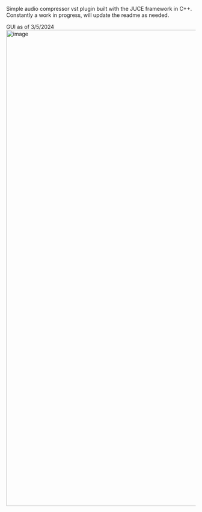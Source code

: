 Simple audio compressor vst plugin built with the JUCE framework in C++.
Constantly a work in progress, will update the readme as needed. 

GUI as of 3/5/2024
<img width="1263" alt="image" src="https://github.com/tylerguest/oneComp/assets/83128087/02938e4d-9511-4832-8408-223cadb7730d">
